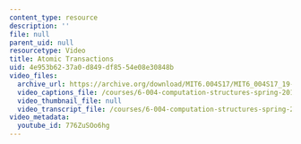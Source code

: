 ```yaml
---
content_type: resource
description: ''
file: null
parent_uid: null
resourcetype: Video
title: Atomic Transactions
uid: 4e953b62-37a0-d849-df85-54e08e30848b
video_files:
  archive_url: https://archive.org/download/MIT6.004S17/MIT6_004S17_19-02-03_300k.mp4
  video_captions_file: /courses/6-004-computation-structures-spring-2017/3dc4c4ceafa75018be21ee747b6539c7_776ZuSOo6hg.vtt
  video_thumbnail_file: null
  video_transcript_file: /courses/6-004-computation-structures-spring-2017/563442b91ed5f3c4de5cb4934247a32b_776ZuSOo6hg.pdf
video_metadata:
  youtube_id: 776ZuSOo6hg
---
```

